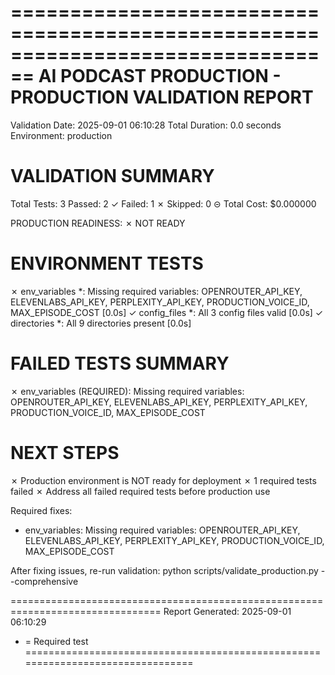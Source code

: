 ================================================================================
AI PODCAST PRODUCTION - PRODUCTION VALIDATION REPORT
================================================================================
Validation Date: 2025-09-01 06:10:28
Total Duration: 0.0 seconds
Environment: production

VALIDATION SUMMARY
========================================
Total Tests: 3
Passed: 2 ✓
Failed: 1 ✗
Skipped: 0 ⊝
Total Cost: $0.000000

PRODUCTION READINESS: ✗ NOT READY

ENVIRONMENT TESTS
========================================
✗ env_variables *: Missing required variables: OPENROUTER_API_KEY, ELEVENLABS_API_KEY, PERPLEXITY_API_KEY, PRODUCTION_VOICE_ID, MAX_EPISODE_COST [0.0s]
✓ config_files *: All 3 config files valid [0.0s]
✓ directories *: All 9 directories present [0.0s]

FAILED TESTS SUMMARY
========================================
✗ env_variables (REQUIRED): Missing required variables: OPENROUTER_API_KEY, ELEVENLABS_API_KEY, PERPLEXITY_API_KEY, PRODUCTION_VOICE_ID, MAX_EPISODE_COST

NEXT STEPS
========================================
✗ Production environment is NOT ready for deployment
✗ 1 required tests failed
✗ Address all failed required tests before production use

Required fixes:
  - env_variables: Missing required variables: OPENROUTER_API_KEY, ELEVENLABS_API_KEY, PERPLEXITY_API_KEY, PRODUCTION_VOICE_ID, MAX_EPISODE_COST

After fixing issues, re-run validation:
  python scripts/validate_production.py --comprehensive

================================================================================
Report Generated: 2025-09-01 06:10:29
* = Required test
================================================================================